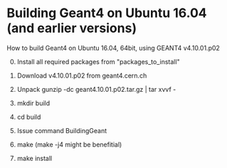 # Building Geant4 on Ubuntu 16.04 (and earlier versions)

How to build Geant4 on Ubuntu 16.04, 64bit, using GEANT4 v4.10.01.p02

0. Install all required packages from "packages_to_install"

1. Download v4.10.01.p02 from geant4.cern.ch

2. Unpack gunzip -dc geant4.10.01.p02.tar.gz | tar xvvf -

3. mkdir build

4. cd build

5. Issue command BuildingGeant

6. make (make -j4 might be benefitial)

7. make install

